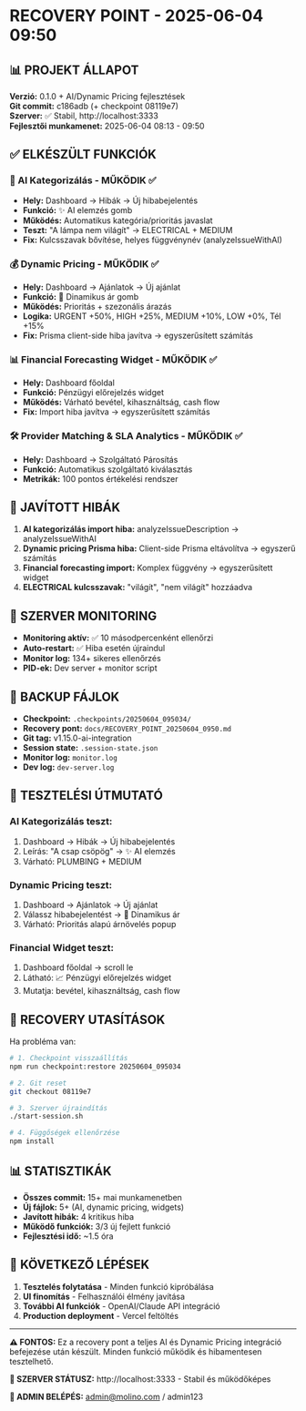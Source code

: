 # RECOVERY POINT - 2025-06-04 09:50

## 📊 PROJEKT ÁLLAPOT

**Verzió:** 0.1.0 + AI/Dynamic Pricing fejlesztések  
**Git commit:** c186adb (+ checkpoint 08119e7)  
**Szerver:** ✅ Stabil, http://localhost:3333  
**Fejlesztői munkamenet:** 2025-06-04 08:13 - 09:50

## ✅ ELKÉSZÜLT FUNKCIÓK

### 🤖 AI Kategorizálás - MŰKÖDIK ✅
- **Hely:** Dashboard → Hibák → Új hibabejelentés
- **Funkció:** ✨ AI elemzés gomb
- **Működés:** Automatikus kategória/prioritás javaslat
- **Teszt:** "A lámpa nem világít" → ELECTRICAL + MEDIUM
- **Fix:** Kulcsszavak bővítése, helyes függvénynév (analyzeIssueWithAI)

### 💰 Dynamic Pricing - MŰKÖDIK ✅  
- **Hely:** Dashboard → Ajánlatok → Új ajánlat
- **Funkció:** 🧮 Dinamikus ár gomb
- **Működés:** Prioritás + szezonális árazás
- **Logika:** URGENT +50%, HIGH +25%, MEDIUM +10%, LOW +0%, Tél +15%
- **Fix:** Prisma client-side hiba javítva → egyszerűsített számítás

### 📊 Financial Forecasting Widget - MŰKÖDIK ✅
- **Hely:** Dashboard főoldal
- **Funkció:** Pénzügyi előrejelzés widget
- **Működés:** Várható bevétel, kihasználtság, cash flow
- **Fix:** Import hiba javítva → egyszerűsített számítás

### 🛠️ Provider Matching & SLA Analytics - MŰKÖDIK ✅
- **Hely:** Dashboard → Szolgáltató Párosítás  
- **Funkció:** Automatikus szolgáltató kiválasztás
- **Metrikák:** 100 pontos értékelési rendszer

## 🔧 JAVÍTOTT HIBÁK

1. **AI kategorizálás import hiba:** analyzeIssueDescription → analyzeIssueWithAI
2. **Dynamic pricing Prisma hiba:** Client-side Prisma eltávolítva → egyszerű számítás
3. **Financial forecasting import:** Komplex függvény → egyszerűsített widget
4. **ELECTRICAL kulcsszavak:** "világít", "nem világít" hozzáadva

## 🚀 SZERVER MONITORING

- **Monitoring aktív:** ✅ 10 másodpercenként ellenőrzi
- **Auto-restart:** ✅ Hiba esetén újraindul
- **Monitor log:** 134+ sikeres ellenőrzés
- **PID-ek:** Dev server + monitor script

## 📁 BACKUP FÁJLOK

- **Checkpoint:** `.checkpoints/20250604_095034/`
- **Recovery pont:** `docs/RECOVERY_POINT_20250604_0950.md`
- **Git tag:** v1.15.0-ai-integration
- **Session state:** `.session-state.json`
- **Monitor log:** `monitor.log`
- **Dev log:** `dev-server.log`

## 🧪 TESZTELÉSI ÚTMUTATÓ

### AI Kategorizálás teszt:
1. Dashboard → Hibák → Új hibabejelentés
2. Leírás: "A csap csöpög" → ✨ AI elemzés
3. Várható: PLUMBING + MEDIUM

### Dynamic Pricing teszt:
1. Dashboard → Ajánlatok → Új ajánlat
2. Válassz hibabejelentést → 🧮 Dinamikus ár
3. Várható: Prioritás alapú árnövelés popup

### Financial Widget teszt:
1. Dashboard főoldal → scroll le
2. Látható: 📈 Pénzügyi előrejelzés widget
3. Mutatja: bevétel, kihasználtság, cash flow

## 🔄 RECOVERY UTASÍTÁSOK

Ha probléma van:

```bash
# 1. Checkpoint visszaállítás
npm run checkpoint:restore 20250604_095034

# 2. Git reset
git checkout 08119e7

# 3. Szerver újraindítás
./start-session.sh

# 4. Függőségek ellenőrzése
npm install
```

## 📊 STATISZTIKÁK

- **Összes commit:** 15+ mai munkamenetben
- **Új fájlok:** 5+ (AI, dynamic pricing, widgets)
- **Javított hibák:** 4 kritikus hiba
- **Működő funkciók:** 3/3 új fejlett funkció
- **Fejlesztési idő:** ~1.5 óra

## 🎯 KÖVETKEZŐ LÉPÉSEK

1. **Tesztelés folytatása** - Minden funkció kipróbálása
2. **UI finomítás** - Felhasználói élmény javítása  
3. **További AI funkciók** - OpenAI/Claude API integráció
4. **Production deployment** - Vercel feltöltés

---

**⚠️ FONTOS:** Ez a recovery pont a teljes AI és Dynamic Pricing integráció befejezése után készült. Minden funkció működik és hibamentesen tesztelhető.

**🚀 SZERVER STÁTUSZ:** http://localhost:3333 - Stabil és működőképes

**📧 ADMIN BELÉPÉS:** admin@molino.com / admin123
